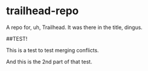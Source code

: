 # trailhead-repo
A repo for, uh, Trailhead. It was there in the title, dingus. 

##TEST!



This is a test to test merging conflicts. 



And this is the 2nd part of that test. 